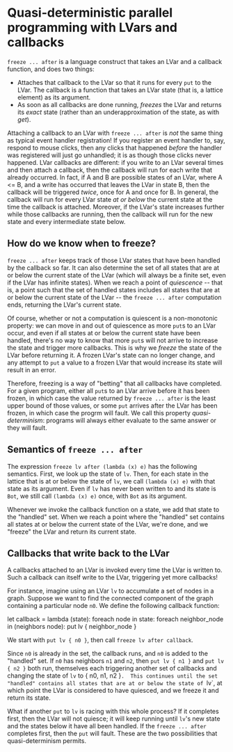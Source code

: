 # Quasi-deterministic parallel programming with LVars and callbacks

`freeze ... after` is a language construct that takes an LVar and a callback function, and does two things:

   * Attaches that callback to the LVar so that it runs for every `put` to the LVar.  The callback is a function that takes an LVar state (that is, a lattice element) as its argument.
   * As soon as all callbacks are done running, _freezes_ the LVar and returns its _exact_ state (rather than an underapproximation of the state, as with _get_).

Attaching a callback to an LVar with `freeze ... after` is _not_ the same thing as typical event handler registration!  If you register an event handler to, say, respond to mouse clicks, then any clicks that happened _before_ the handler was registered will just go unhandled; it is as though those clicks never happened.  LVar callbacks are different: if you write to an LVar several times and then attach a callback, then the callback will run for each write that already occurred.  In fact, if A and B are possible states of an LVar, where A <= B, and a write has occurred that leaves the LVar in state B, then the callback will be triggered _twice_, once for A and once for B.  In general, the callback will run for every LVar state _at or below_ the current state at the time the callback is attached.  Moreover, if the LVar's state increases further while those callbacks are running, then the callback will run for the new state and every intermediate state below.

## How do we know when to freeze?

`freeze ... after` keeps track of those LVar states that have been handled by the callback so far.  It can also determine the set of all states that are at or below the current state of the LVar (which will always be a finite set, even if the LVar has infinite states).  When we reach a point of _quiescence_ -- that is, a point such that the set of handled states includes all states that are at or below the current state of the LVar -- the `freeze ... after` computation ends, returning the LVar's current state.

Of course, whether or not a computation is quiescent is a non-monotonic property: we can move in and out of quiescence as more `put`s to an LVar occur, and even if all states at or below the current state have been handled, there's no way to know that more `put`s will not arrive to increase the state and trigger more callbacks.  This is why we _freeze_ the state of the LVar before returning it.  A frozen LVar's state can no longer change, and any attempt to `put` a value to a frozen LVar that would increase its state will result in an error.

Therefore, freezing is a way of "betting" that all callbacks have completed.  For a given program, either all `put`s to an LVar arrive before it has been frozen, in which case the value returned by `freeze ... after` is the least upper bound of those values, or some `put` arrives after the LVar has been frozen, in which case the progrm will fault.  We call this property _quasi-determinism_: programs will always either evaluate to the same answer or they will fault.

## Semantics of `freeze ... after`

The expression `freeze lv after (lambda (x) e)` has the following semantics.  First, we look up the state of `lv`.  Then, for each state in the lattice that is at or below the state of `lv`, we call `(lambda (x) e)` with that state as its argument.  Even if `lv` has never been written to and its state is `Bot`, we still call `(lambda (x) e)` once, with `Bot` as its argument.

Whenever we invoke the callback function on a state, we add that state to the "handled" set.  When we reach a point where the "handled" set contains all states at or below the current state of the LVar, we're done, and we "freeze" the LVar and return its current state.

## Callbacks that write back to the LVar

A callbacks attached to an LVar is invoked every time the LVar is written to.  Such a callback can itself write to the LVar, triggering yet more callbacks!

For instance, imagine using an LVar `lv` to accumulate a set of nodes in a graph.  Suppose we want to find the connected component of the graph containing a particular node `n0`.  We define the following callback function:

let callback =
  lambda (state):
    foreach node in state:
      foreach neighbor_node in (neighbors node):
        put lv { neighbor_node }

We start with `put lv { n0 }`, then call `freeze lv after callback`.

Since `n0` is already in the set, the callback runs, and `n0` is added to the "handled" set.  If `n0` has neighbors `n1` and `n2`, then `put lv { n1 }` and `put lv { n2 }` both run, themselves each triggering another set of callbacks and changing the state of `lv` to { n0, n1, n2 }`.  This continues until the set "handled" contains all states that are at or below the state of `lv`, at which point the LVar is considered to have quiesced, and we freeze it and return its state.

What if another `put` to `lv` is racing with this whole process?  If it completes first, then the LVar will not quiesce; it will keep running until `lv`'s new state and the states below it have all been handled.  If the `freeze ... after` completes first, then the `put` will fault.  These are the two possibilities that quasi-determinism permits.
